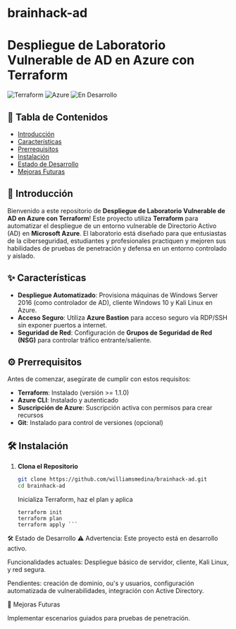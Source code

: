 # brainhack-ad
# Despliegue de Laboratorio Vulnerable de AD en Azure con Terraform

![Terraform](https://img.shields.io/badge/Terraform-1.3.0-blue.svg)
![Azure](https://img.shields.io/badge/Azure-Active-blue.svg)
![En Desarrollo](https://img.shields.io/badge/Estado-En%20Desarrollo-yellow.svg)

## 📄 Tabla de Contenidos

- [Introducción](#introducción)
- [Características](#características)
- [Prerrequisitos](#prerrequisitos)
- [Instalación](#instalación)
- [Estado de Desarrollo](#estado-de-desarrollo)
- [Mejoras Futuras](#mejoras-futuras)

## 🎉 Introducción

Bienvenido a este repositorio de **Despliegue de Laboratorio Vulnerable de AD en Azure con Terraform**! Este proyecto utiliza **Terraform** para automatizar el despliegue de un entorno vulnerable de Directorio Activo (AD) en **Microsoft Azure**. El laboratorio está diseñado para que entusiastas de la ciberseguridad, estudiantes y profesionales practiquen y mejoren sus habilidades de pruebas de penetración y defensa en un entorno controlado y aislado.

## ✨ Características

- **Despliegue Automatizado**: Provisiona máquinas de Windows Server 2016 (como controlador de AD), cliente Windows 10 y Kali Linux en Azure.
- **Acceso Seguro**: Utiliza **Azure Bastion** para acceso seguro vía RDP/SSH sin exponer puertos a internet.
- **Seguridad de Red**: Configuración de **Grupos de Seguridad de Red (NSG)** para controlar tráfico entrante/saliente.

## ⚙️ Prerrequisitos

Antes de comenzar, asegúrate de cumplir con estos requisitos:

- **Terraform**: Instalado (versión >= 1.1.0)
- **Azure CLI**: Instalado y autenticado
- **Suscripción de Azure**: Suscripción activa con permisos para crear recursos
- **Git**: Instalado para control de versiones (opcional)

## 🛠 Instalación

1. **Clona el Repositorio**

   ```bash
   git clone https://github.com/williamsmedina/brainhack-ad.git
   cd brainhack-ad
   ```
   Inicializa Terraform, haz el plan y aplica
   ```bash/Powershell
   terraform init
   terraform plan
   terraform apply ```

🛠️ Estado de Desarrollo
⚠️ Advertencia: Este proyecto está en desarrollo activo.

Funcionalidades actuales: Despliegue básico de servidor, cliente, Kali Linux, y red segura.

Pendientes: creación de dominio, ou's y usuarios, configuración automatizada de vulnerabilidades, integración con Active Directory.

🔮 Mejoras Futuras

Implementar escenarios guiados para pruebas de penetración.

